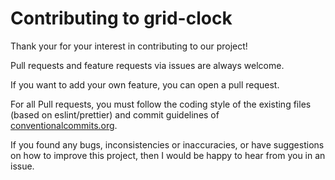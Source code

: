# Contributing to grid-clock

Thank your for your interest in contributing to our project!

Pull requests and feature requests via issues are always welcome.

If you want to add your own feature, you can open a pull request.

For all Pull requests, you must follow the coding style of the existing files (based on eslint/prettier) and commit
guidelines of [conventionalcommits.org](https://www.conventionalcommits.org/en/v1.0.0/#summary).

If you found any bugs, inconsistencies or inaccuracies, or have suggestions on how to improve this project, then I would
be happy to hear from you in an issue.
